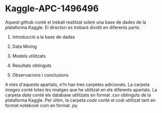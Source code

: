 # Kaggle-APC-1496496
Aquest github conté el treball realitzat sobre una base de dades de la plataforma Kaggle.
El directori es trobarà dividit en diferents parts:

1. Introducció a la base de dades

2. Data Mining

3. Models utilitzats

4. Resultats obtinguts

5. Observacions i conclusions

A més d'aquests apartats, n'hi han tres carpetes adicionals. La carpeta *images* conté totes les imatges 
que  he utilitzat en els diferents apartats. La carpeta *data* conté els database utilitzats en format .csv 
obtinguts de la plataforma Kaggle. Per últim, la carpeta *code* conté el codi utilitzat tant en format 
notebook com en format .py.
